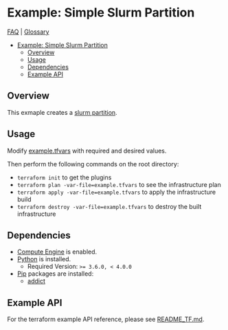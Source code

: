 # Example: Simple Slurm Partition

[FAQ](../../../../docs/faq.md) | [Glossary](../../../../docs/glossary.md)

<!-- mdformat-toc start --slug=github --no-anchors --maxlevel=6 --minlevel=1 -->

- [Example: Simple Slurm Partition](#example-simple-slurm-partition)
  - [Overview](#overview)
  - [Usage](#usage)
  - [Dependencies](#dependencies)
  - [Example API](#example-api)

<!-- mdformat-toc end -->

## Overview

This exmaple creates a [slurm partition](../../../modules/slurm_partition/).

## Usage

Modify [example.tfvars](./example.tfvars) with required and desired values.

Then perform the following commands on the root directory:

- `terraform init` to get the plugins
- `terraform plan -var-file=example.tfvars` to see the infrastructure plan
- `terraform apply -var-file=example.tfvars` to apply the infrastructure build
- `terraform destroy -var-file=example.tfvars` to destroy the built infrastructure

## Dependencies

- [Compute Engine](../../../../docs/glossary.md#compute-engine) is enabled.
- [Python](../../../../docs/glossary.md#python) is installed.
  - Required Version: `>= 3.6.0, < 4.0.0`
- [Pip](../../../../docs/glossary.md#pip) packages are installed:
  - [addict](https://pypi.org/project/addict/)

## Example API

For the terraform example API reference, please see [README_TF.md](./README_TF.md).
